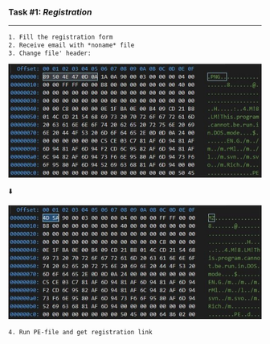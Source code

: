 ### Task #1: *Registration*
---
    1. Fill the registration form
    2. Receive email with *noname* file
    3. Change file' header:
![noname](img/noname.hex.jpg)

:arrow_down:

![pe](img/pe.hex.jpg)
        
    4. Run PE-file and get registration link